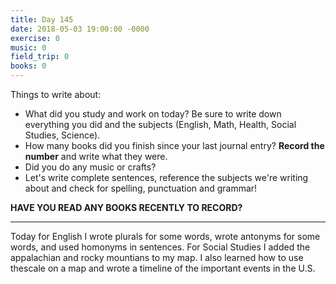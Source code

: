 ```yaml
---
title: Day 145
date: 2018-05-03 19:00:00 -0000
exercise: 0
music: 0
field_trip: 0
books: 0
---
```

Things to write about:

* What did you study and work on today? Be sure to write down everything you did and the subjects (English, Math, Health, Social Studies, Science).
* How many books did you finish since your last journal entry? **Record the number** and write what they were.
* Did you do any music or crafts?
* Let's write complete sentences, reference the subjects we're writing about and check for spelling, punctuation and grammar!

**HAVE YOU READ ANY BOOKS RECENTLY TO RECORD?**

***

Today for English I wrote plurals for some words, wrote antonyms for some words, and used homonyms in sentences. For Social Studies  I added the appalachian and rocky mountians to my map. I also learned how to use thescale on a map and wrote a timeline of the important events in the U.S.
